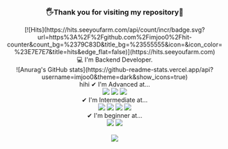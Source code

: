 <div align="center">
 <h3>🖐Thank you for visiting my repository🙏</h3>
  [![Hits](https://hits.seeyoufarm.com/api/count/incr/badge.svg?url=https%3A%2F%2Fgithub.com%2Fimjoo0%2Fhit-counter&count_bg=%2379C83D&title_bg=%23555555&icon=&icon_color=%23E7E7E7&title=hits&edge_flat=false)](https://hits.seeyoufarm.com) <br>
💻 I'm Backend Developer. <br>
![Anurag's GitHub stats](https://github-readme-stats.vercel.app/api?username=imjoo0&theme=dark&show_icons=true)
<br> hihi
✔ I'm Advanced at...<br>
<img src="https://img.shields.io/badge/django-green?style=plastic&logo=SpringBoot&logoColor=white"/>
<img src="https://img.shields.io/badge/JavaScript-F7DF1E?style=plastic&logo=JavaScript&logoColor=white"/> 
<img src="https://img.shields.io/badge/Python-3766AB?style=plastic&logo=Python&logoColor=white"/>
<br>
✔ I'm Intermediate at...<br>
<img src="https://img.shields.io/badge/graph-ql-green?style=flat-square&logo=graph-ql&logoColor=green"/>
<img src="https://img.shields.io/badge/Spring-F7DF1E?style=plastic&logo=Spring&logoColor=white"/>
<img src="https://img.shields.io/badge/MySQL-4479A1?style=plastic&logo=MySQL&logoColor=white"/>
<img src="https://img.shields.io/badge/Docker-blue?style=plastic&logo=Docker&logoColor=white"/>
<br>
✔ I'm beginner at...<br>
<img src="https://img.shields.io/badge/React-61DAFB?style=plastic&logo=React&logoColor=white"/> 
<img src="https://img.shields.io/badge/Next.js-black?style=plastic&logo=Next.js&logoColor=white"/>
<br>
<br>

<a href="https://imju0.notion.site/bc8cf73ab86a4235910f70677694a278?pvs=4" target="_blank">  
<img src="https://img.shields.io/badge/notion-white?style=flat-square&logo=notion&logoColor=black"/></a>
</div>
